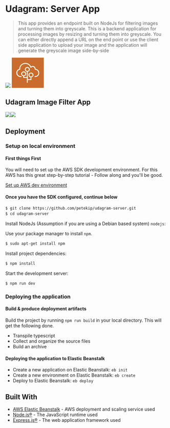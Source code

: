 ﻿# Udagram: Server App

> This app provides an endpoint built on NodeJs for filtering images and turning them into greyscale.
This is a backend application for processing images by resizing and turning them into greyscale. You can either directly append a URL on the end point or use the client side application to upload your image and the application will generate the greyscale image side-by-side

![](https://www.vectorlogo.zone/logos/nodejs/nodejs-horizontal.svg)
![](https://raw.githubusercontent.com/petekip/petekip.github.io/main/AWS-Beanstalk.png)

## Udagram Image Filter App

![](originalimage.jpg)![](filteredimage.jpg)

## Deployment

### Setup on local environment

#### First things First

You will need to set up the AWS SDK development environment. For this AWS has this great step-by-step
tutorial - Follow along and you'll be good.

[Set up AWS dev environment](https://docs.aws.amazon.com/rekognition/latest/dg/setting-up.html)

#### Once you have the SDK configured, continue below
```sh
$ git clone https://github.com/petekip/udagram-server.git
$ cd udagram-server
```

Install NodeJs (Assumption if you are using a Debian based system)
`nodejs`:

Use your package manager to install `npm`.

```sh
$ sudo apt-get install npm
```

Install project dependencies:

```sh
$ npm install
```

Start the development server:

```sh
$ npm run dev
```

### Deploying the application
#### Build & produce deployment artifacts
Build the project by running `npm run build` in your local directory. This will get the following done.
* Transpile typescript
* Collect and organize the source files
* Build an archive

#### Deploying the application to Elastic Beanstalk
* Create a new application on Elastic Beanstalk: `eb init`
* Create a new environment on Elastic Beanstalk: `eb create`
* Deploy to Elastic Beanstalk: `eb deploy`

## Built With

- [AWS Elastic Beanstalk](https://aws.amazon.com/elasticbeanstalk/) - AWS deployment and scaling service used
- [Node.js®](https://nodejs.org/) - The JavaScript runtime used
- [Express.js®](https://nodejs.org/) - The web application framework used